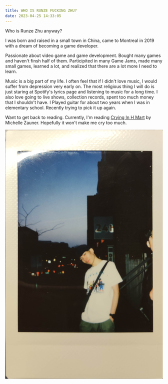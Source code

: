 ```yaml
---
title: WHO IS RUNZE FUCKING ZHU?
date: 2023-04-25 14:33:05
---
```


Who is Runze Zhu anyway?

I was born and raised in a small town in China, came to Montreal in 2019 with a dream of becoming a game developer.

Passionate about video game and game development. Bought many games and haven't finsh half of them.
Participited in many Game Jams, made many small games, learned a lot, and realized that there are a lot more I need to learn.

Music is a big part of my life. I often feel that if I didn't love music, I would suffer from depression very early on. The most religious thing I will do is just staring at Spotify's lyrics page and listening to music for a long time. I also love going to live shows, collection records, spent too much money that I shouldn't have. I Played guitar for about two years when I was in elementary school. Recently trying to pick it up again.

Want to get back to reading. Currently, I'm reading [Crying In H Mart](https://www.goodreads.com/en/book/show/54814676) by Michelle Zauner. Hopefully it won't make me cry too much.

![A cute little polaroid of me](/images/aboutme.jpg)
